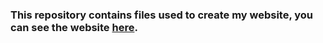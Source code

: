 ### This repository contains files used to create my website, you can see the website [here](http://priyankkhanna.github.io/).
